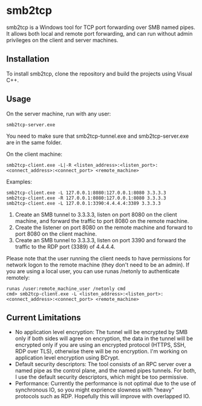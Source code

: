 # smb2tcp
smb2tcp is a Windows tool for TCP port forwarding over SMB named pipes. It allows both local and remote port forwarding, and can run without admin privileges on the client and server machines.
## Installation
To install smb2tcp, clone the repository and build the projects using Visual C++.
## Usage
On the server machine, run with any user:
```
smb2tcp-server.exe
```
You need to make sure that smb2tcp-tunnel.exe and smb2tcp-server.exe are in the same folder.

On the client machine:
```
smb2tcp-client.exe -L|-R <listen_address>:<listen_port>:<connect_address>:<connect_port> <remote_machine>
```
Examples:
```
smb2tcp-client.exe -L 127.0.0.1:8080:127.0.0.1:8080 3.3.3.3
smb2tcp-client.exe -R 127.0.0.1:8080:127.0.0.1:8080 3.3.3.3
smb2tcp-client.exe -L 127.0.0.1:3390:4.4.4.4:3389 3.3.3.3
```
1. Create an SMB tunnel to 3.3.3.3, listen on port 8080 on the client machine, and forward the traffic to port 8080 on the remote machine.
2. Create the listener on port 8080 on the remote machine and forward to port 8080 on the client machine.
3. Create an SMB tunnel to 3.3.3.3, listen on port 3390 and forward the traffic to the RDP port (3389) of 4.4.4.4.

Please note that the user running the client needs to have permissions for network logon to the remote machine (they don't need to be an admin). If you are using a local user, you can use runas /netonly to authenticate remotely:
```
runas /user:remote_machine_user /netonly cmd
cmd> smb2tcp-client.exe -L <listen_address>:<listen_port>:<connect_address>:<connect_port> <remote_machine>
```
## Current Limitations
- No application level encryption: The tunnel will be encrypted by SMB only if both sides will agree on encryption, the data in the tunnel will be encrypted only if you are using an encrypted protocol (HTTPS, SSH, RDP over TLS), otherwise there will be no encryption. I'm working on application level encryption using BCrypt.
- Default security descriptors: The tool consists of an RPC server over a named pipe as the control plane, and the named pipes tunnels. For both, I use the default security descriptors, which might be too permissive.
- Performance: Currently the performance is not optimal due to the use of synchronous IO, so you might exprience slowness with "heavy" protocols such as RDP. Hopefully this will improve with overlapped IO.
